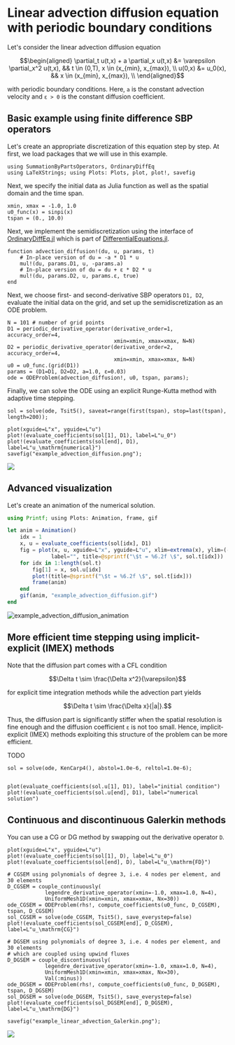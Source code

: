 # Linear advection diffusion equation with periodic boundary conditions

Let's consider the linear advection diffusion equation

```math
\begin{aligned}
    \partial_t u(t,x) + a \partial_x u(t,x) &= \varepsilon \partial_x^2 u(t,x), && t \in (0,T), x \in (x_{min}, x_{max}), \\
    u(0,x) &= u_0(x), && x \in (x_{min}, x_{max}), \\
\end{aligned}
```

with periodic boundary conditions. Here, `a` is the constant advection velocity
and `ε > 0` is the constant diffusion coefficient.

## Basic example using finite difference SBP operators

Let's create an appropriate discretization of this equation step by step. At first,
we load packages that we will use in this example.

```@example advection_diffusion
using SummationByPartsOperators, OrdinaryDiffEq
using LaTeXStrings; using Plots: Plots, plot, plot!, savefig
```

Next, we specify the initial data as Julia function as well as the
spatial domain and the time span.

```@example advection_diffusion
xmin, xmax = -1.0, 1.0
u0_func(x) = sinpi(x)
tspan = (0., 10.0)
```

Next, we implement the semidiscretization using the interface of
[OrdinaryDiffEq.jl](https://github.com/SciML/OrdinaryDiffEq.jl)
which is part of [DifferentialEquations.jl](https://diffeq.sciml.ai/latest/).

```@example advection_diffusion
function advection_diffusion!(du, u, params, t)
    # In-place version of du = -a * D1 * u
    mul!(du, params.D1, u, -params.a)
    # In-place version of du = du + ε * D2 * u
    mul!(du, params.D2, u, params.ε, true)
end
```

Next, we choose first- and second-derivative SBP operators `D1, D2`, evaluate
the initial data on the grid, and set up the semidiscretization as an ODE problem.

```@example advection_diffusion
N = 101 # number of grid points
D1 = periodic_derivative_operator(derivative_order=1, accuracy_order=4,
                                  xmin=xmin, xmax=xmax, N=N)
D2 = periodic_derivative_operator(derivative_order=2, accuracy_order=4,
                                  xmin=xmin, xmax=xmax, N=N)
u0 = u0_func.(grid(D1))
params = (D1=D1, D2=D2, a=1.0, ε=0.03)
ode = ODEProblem(advection_diffusion!, u0, tspan, params);
```

Finally, we can solve the ODE using an explicit Runge-Kutta method with adaptive
time stepping.

```@example advection_diffusion
sol = solve(ode, Tsit5(), saveat=range(first(tspan), stop=last(tspan), length=200));

plot(xguide=L"x", yguide=L"u")
plot!(evaluate_coefficients(sol[1], D1), label=L"u_0")
plot!(evaluate_coefficients(sol[end], D1), label=L"u_\mathrm{numerical}")
savefig("example_advection_diffusion.png");
```

![](example_advection_diffusion.png)


## Advanced visualization

Let's create an animation of the numerical solution.

```julia
using Printf; using Plots: Animation, frame, gif

let anim = Animation()
    idx = 1
    x, u = evaluate_coefficients(sol[idx], D1)
    fig = plot(x, u, xguide=L"x", yguide=L"u", xlim=extrema(x), ylim=(-1.05, 1.05),
              label="", title=@sprintf("\$t = %6.2f \$", sol.t[idx]))
    for idx in 1:length(sol.t)
        fig[1] = x, sol.u[idx]
        plot!(title=@sprintf("\$t = %6.2f \$", sol.t[idx]))
        frame(anim)
    end
    gif(anim, "example_advection_diffusion.gif")
end
```

![example_advection_diffusion_animation](https://user-images.githubusercontent.com/12693098/119224994-7bb8c480-bb01-11eb-9c3e-c4fea709da71.gif)


## More efficient time stepping using implicit-explicit (IMEX) methods

Note that the diffusion part comes with a CFL condition
```math
\Delta t \sim \frac{\Delta x^2}{\varepsilon}
```
for explicit time integration methods while the advection part yields
```math
\Delta t \sim \frac{\Delta x}{|a|}.
```
Thus, the diffusion part is significantly stiffer when the spatial resolution
is fine enough and the diffusion coefficient `ε` is not too small. Hence,
implicit-explicit (IMEX) methods exploiting this structure of the problem
can be more efficient.

TODO


```@example advection_diffusion
sol = solve(ode, KenCarp4(), abstol=1.0e-6, reltol=1.0e-6);


plot(evaluate_coefficients(sol.u[1], D1), label="initial condition")
plot!(evaluate_coefficients(sol.u[end], D1), label="numerical solution")
```





## Continuous and discontinuous Galerkin methods

You can use a CG or DG method by swapping out the derivative operator `D`.

```@example linear_advection
plot(xguide=L"x", yguide=L"u")
plot!(evaluate_coefficients(sol[1], D), label=L"u_0")
plot!(evaluate_coefficients(sol[end], D), label=L"u_\mathrm{FD}")

# CGSEM using polynomials of degree 3, i.e. 4 nodes per element, and 30 elements
D_CGSEM = couple_continuously(
            legendre_derivative_operator(xmin=-1.0, xmax=1.0, N=4),
            UniformMesh1D(xmin=xmin, xmax=xmax, Nx=30))
ode_CGSEM = ODEProblem(rhs!, compute_coefficients(u0_func, D_CGSEM), tspan, D_CGSEM)
sol_CGSEM = solve(ode_CGSEM, Tsit5(), save_everystep=false)
plot!(evaluate_coefficients(sol_CGSEM[end], D_CGSEM), label=L"u_\mathrm{CG}")

# DGSEM using polynomials of degree 3, i.e. 4 nodes per element, and 30 elements
# which are coupled using upwind fluxes
D_DGSEM = couple_discontinuously(
            legendre_derivative_operator(xmin=-1.0, xmax=1.0, N=4),
            UniformMesh1D(xmin=xmin, xmax=xmax, Nx=30),
            Val(:minus))
ode_DGSEM = ODEProblem(rhs!, compute_coefficients(u0_func, D_DGSEM), tspan, D_DGSEM)
sol_DGSEM = solve(ode_DGSEM, Tsit5(), save_everystep=false)
plot!(evaluate_coefficients(sol_DGSEM[end], D_DGSEM), label=L"u_\mathrm{DG}")

savefig("example_linear_advection_Galerkin.png");
```

![](example_linear_advection_Galerkin.png)
